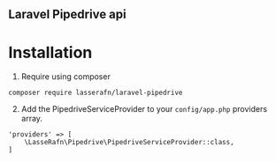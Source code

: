 ## Laravel Pipedrive api

# Installation

1. Require using composer
````
composer require lasserafn/laravel-pipedrive
````

2. Add the PipedriveServiceProvider to your ````config/app.php```` providers array.
````
'providers' => [
    \LasseRafn\Pipedrive\PipedriveServiceProvider::class,
]
````
